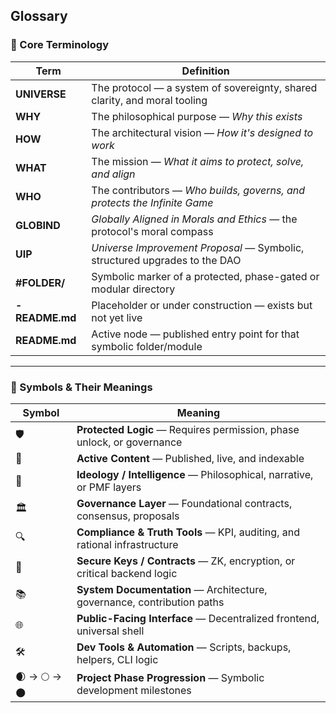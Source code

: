 ## Glossary

### 🧾 Core Terminology

| Term          | Definition                                                                 |
|---------------|-----------------------------------------------------------------------------|
| **UNIVERSE**  | The protocol — a system of sovereignty, shared clarity, and moral tooling  |
| **WHY** | The philosophical purpose — *Why this exists*                               |
| **HOW**       | The architectural vision — *How it's designed to work*                      |
| **WHAT**      | The mission — *What it aims to protect, solve, and align*                   |
| **WHO**       | The contributors — *Who builds, governs, and protects the Infinite Game*    |
| **GLOBIND**   | *Globally Aligned in Morals and Ethics* — the protocol's moral compass      |
| **UIP**       | *Universe Improvement Proposal* — Symbolic, structured upgrades to the DAO  |
| **#FOLDER/**  | Symbolic marker of a protected, phase-gated or modular directory            |
| **- README.md**| Placeholder or under construction — exists but not yet live                |
| **README.md** | Active node — published entry point for that symbolic folder/module         |

---

### 🔣 Symbols & Their Meanings

| Symbol        | Meaning                                                                 |
|---------------|-------------------------------------------------------------------------|
| 🛡️            | **Protected Logic** — Requires permission, phase unlock, or governance |
| 📘            | **Active Content** — Published, live, and indexable                     |
| 🧠            | **Ideology / Intelligence** — Philosophical, narrative, or PMF layers   |
| 🏛️            | **Governance Layer** — Foundational contracts, consensus, proposals     |
| 🔍            | **Compliance & Truth Tools** — KPI, auditing, and rational infrastructure |
| 🔐            | **Secure Keys / Contracts** — ZK, encryption, or critical backend logic |
| 📚            | **System Documentation** — Architecture, governance, contribution paths |
| 🌐            | **Public-Facing Interface** — Decentralized frontend, universal shell   |
| 🛠️            | **Dev Tools & Automation** — Scripts, backups, helpers, CLI logic       |
| 🌒 → 🌕 → 🌑 | **Project Phase Progression** — Symbolic development milestones         |
